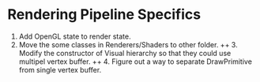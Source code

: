 Rendering Pipeline Specifics
===

1. Add OpenGL state to render state.
2. Move the some classes in Renderers/Shaders to other folder.
++ 3. Modify the constructor of Visual hierarchy so that they could use multipel vertex buffer.
++ 4. Figure out a way to separate DrawPrimitive from single vertex buffer.  
